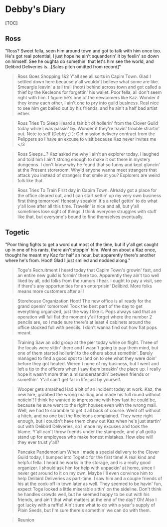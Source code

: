 # Debby's Diary 
[TOC]

## Ross 
"Ross? Sweet fella, seen him around town and got to talk with him once too. He's got real potential, I just hope he ain't squanderin' it by feelin' so down on himself. See he oughta do somethin' that let's him see the world, and Delibird Deliveries is...[Sales pitch omitted from record]"

>Ross Goes Shopping 1&2
Y'all see all sorts in Capim Town. Glad I settled down here because y'all wouldn't believe what some are like. Smeargle leavin' a tail trail (hoot) behind across town and got called a thief by the Kecleons for forgettin' his wallet. Poor fella, all don't seem right with him. I figure he's one of the newcomers like Kaz. Wonder if they know each other, I ain't one to pry into guild business.
Real nice to see him get bailed out by his friends, and he ain't a half bad artist either.

>Ross Tries To Sleep
Heard a fair bit of hollerin' from the Clover Guild today while I was passin' by. Wonder if they're havin' trouble strartin' out.
Note to self (Debby ;) ): Get mission delivery contract from the Pelippers so I have an excuse to visit because Kaz never invites me </3

>Ross Sleeps...?
Kaz asked me why I ain't an explorer today. I laughed and told him I ain't strong enough to make it out there in mystery dungeons. I don't know why he found that so funny and kept glancin' at the Present storeroom.
Why'd anyone wanna meet strangers that attack you instead of strangers that smile at you? Explorers are weird folk like that.

>Ross Tries To Train
First day in Capim Town. Already got a place for the office cleared out, and I can start settin' up my very own business first thing tomorrow!
Honestly speakin' it's a relief gettin' to do what y'all love after all this time. Travelin' is nice and all, but y'all sometimes lose sight of things. I think everyone struggles with stuff like that, but everyone's bound to find themselves eventually.

## Togetic
"Poor thing fights to get a word out most of the time, but if y'all get caught up in one of his rants, there ain't stoppin' him. Went on about a Kaz once, thought he meant my Kaz for half an hour, but apparently there's another where he's from. Hoot! Glad I just smiled and nodded along."

>Toge's Recruitment
I heard today that Capim Town's growin' fast, and an entire new guild is formin' there too. Apparently they ain't too well liked by all, odd folks from the rumors I hear. I ought to pay a visit, see if there's any opportunities for an enterprisin' Delibird. More folks means more customers after all! 

>Storehouse Organization
Hoot! The new office is all ready for the grand openin' tomorrow! Took the best part of the day to get everything organized, just the way I like it. Pops always said that an operation will fall flat the moment y'all forget where the number 2 pencils are, so I made sure there's at least 4 cabinets around the office stocked full with pencils. I don't wanna find out how flat pops meant.

>Training
Saw an odd group at the pier today while on flight. Three of the locals were sittin' there and I wasn't going to pay them mind, but one of them started hollerin' to the others about somethin'. Barely managed to find a good spot to land on to see what they were doin' before they got heated. Weren't none of my business, but I went and left a tip to the officers when I saw them breakin' the place up. I really hope it wasn't more than a misunderstandin' between friends or somethin'. Y'all can't get far in life just by yourself.

>Wooper gets smashed
Had a bit of an incident today at work. Kaz, the new hire, grabbed the wrong mailbag and made his full round without noticin'! I think he wanted to impress me with how fast he could be, because he sure went to the right houses even with the wrong mail.
Well, we had to scramble to get it all back of course. Went off without a hitch, and no one but the Kecleons complained. They were right enough, but I couldn't have them chew out Kaz when he's just startin' out with Delibird Deliveries, so I made my excuses and took the blame. Y'all can't throw friends under the stampede, and y'all gotta stand up for employees who make honest mistakes. How else will they ever trust y'all?

>Pancake Pandemonium 
When I made a special delivery to the Clover Guild today, I bumped into Togetic for the first time! A real kind and helpful fella. I heard he works in the storage, and is a really good organizer. I should ask him for help with unpackin' at home, since I never get around to it on my own. Maybe I'll even convince him to help Delibird Deliveries as part-time. 
I saw him and a couple friends of his at the cook-off in town later as well. They seemed to be havin' fun, expect Toge looked a little miserable sittin' on the sideline. Don't think he handles crowds well, but he seemed happy to be out with his friends, and ain't that what matters at the end of the day?
Oh! Also I got lucky with a raffle! Ain't sure what to do with a year's supply of Plain Seeds, but I'm sure there's somethin' we can do with them.

>Reunion